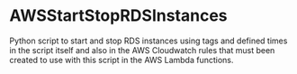 # AWSStartStopRDSInstances

Python script to start and stop RDS instances using tags and defined times in the script itself and also in the AWS Cloudwatch rules that must been created to use with this script in the AWS Lambda functions.
